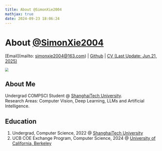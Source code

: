 ```yaml
---
title: About @SimonXie2004
mathjax: true
date: 2024-09-23 18:06:24
---
```


# About [@SimonXie2004](https://simonxie2004.github.io/)

[Email](mailto: simonxie2004@163.com) | [Github](https://github.com/SimonXie2004) | [CV (Last Update: Jun.21, 2025)](/about/CV.pdf)

<img src="/images/about/about_me2x.jpg" style="zoom:70%">

## About Me

Undergrad COMPSCI Student @ [ShanghaiTech University](https://www.shanghaitech.edu.cn/).  
Research Areas: Computer Vision, Deep Learning, LLMs and Artificial Intelligence.  

## Education

1. Undergrad, Computer Science, 2022 @ [ShanghaiTech University](https://www.shanghaitech.edu.cn/)
2. UCB COE Exchange Program, Computer Science, 2024 @ [University of California, Berkeley](https://www.berkeley.edu/)

